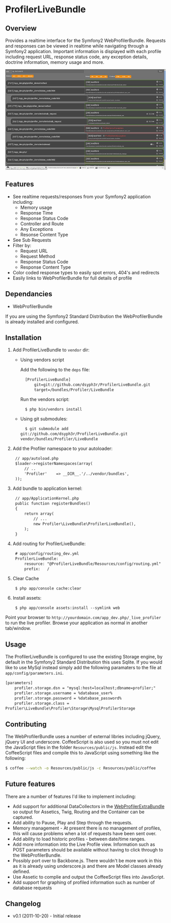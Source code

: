 # ProfilerLiveBundle

## Overview

Provides a realtime interface for the Symfony2 WebProfilerBundle. Requests
and responses can be viewed in realtime while navigating through a Symfony2 application.
Important information is displayed with each profile including request URL,
response status code, any exception details, doctrine information, memory usage
and more.

![profiler_live_bundle](https://github.com/dsyph3r/ProfilerLiveDemo/raw/master/src/Profiler/DemoBundle/Resources/public/images/screenshot.jpg)

## Features

 * See realtime requests/responses from your Symfony2 application including:
   * Memory usage
   * Response Time
   * Response Status Code
   * Controller and Route
   * Any Exceptions
   * Resonse Content Type
 * See Sub Requests
 * Filter by:
   * Request URL
   * Request Method
   * Response Status Code
   * Response Content Type
 * Color coded response types to easily spot errors, 404's and redirects
 * Easily links to WebProfilerBundle for full details of profile

## Dependancies

 * WebProfilerBundle

If you are using the Symfony2 Standard Distribution the WebProfilerBundle
is already installed and configured.

## Installation

1. Add ProfilerLiveBundle to `vendor` dir:

    * Using vendors script

        Add the following to the `deps` file:

            [ProfilerLiveBundle]
                git=git://github.com/dsyph3r/ProfilerLiveBundle.git
                target=/bundles/Profiler/LiveBundle

        Run the vendors script:

            $ php bin/vendors install

    * Using git submodules:

            $ git submodule add git://github.com/dsyph3r/ProfilerLiveBundle.git vendor/bundles/Profiler/LiveBundle

2. Add the Profiler namespace to your autoloader:

        // app/autoload.php
        $loader->registerNamespaces(array(
            // ..
            'Profiler'    => __DIR__.'/../vendor/bundles',
        ));

3. Add bundle to application kernel:

        // app/ApplicationKernel.php
        public function registerBundles()
        {
            return array(
                // ...
                new Profiler\LiveBundle\ProfilerLiveBundle(),
            );
        }

4. Add routing for ProfilerLiveBundle:

        # app/config/routing_dev.yml
        ProfilerLiveBundle:
            resource: "@ProfilerLiveBundle/Resources/config/routing.yml"
            prefix:   /

5. Clear Cache

        $ php app/console cache:clear

6. Install assets:

        $ php app/console assets:install --symlink web

Point your browser to `http://yourdomain.com/app_dev.php/_live_profiler` to run
the live profiler. Browse your application as normal in another tab/window.

## Usage

The ProfilerLiveBundle is configured to use the existing Storage engine, by default
in the Symfony2 Standard Distribution this uses Sqlite. If you would like to
use MySql instead simply add the following paramaters to the file at
`app/config/parameters.ini`.

````
[parameters]
    profiler.storage.dsn = "mysql:host=localhost;dbname=profiler;"
    profiler.storage.username = %database_user%
    profiler.storage.password = %database_password%
    profiler.storage.class = Profiler\LiveBundle\Profiler\Storage\MysqlProfilerStorage
````

## Contributing

The WebProfilerBundle uses a number of external libries including jQuery,
jQuery UI and underscore. CoffeeScript is also used so you must not edit the JavaScript
files in the folder `Resources/public/js`. Instead edit the
CoffeeScript files and compile this to JavaScript using something like the
following:

````bash
$ coffee --watch -o Resources/public/js -c Resources/public/coffee
````

## Future features

There are a number of features I'd like to implement including:

 * Add support for additional DataCollectors in the
   [WebProfilerExtraBundle](https://github.com/Elao/WebProfilerExtraBundle)
   so output for Assetics, Twig, Routing and the Container can be captured.
 * Add ability to Pause, Play and Step through the requests.
 * Memory management - At present there is no management of profiles, this will
   cause problems when a lot of requests have been sent over.
 * Add ability to load historic profiles - between date/time ranges.
 * Add more information into the Live Profile view. Information such as POST parameters
   should be available without having to click through to the WebProfilerBundle.
 * Possibly port over to Backbone.js. There wouldn't be more work in this as it
   is already using underscore.js and there are Model classes already defined.
 * Use Assetic to complie and output the CoffeeScript files into JavaScript.
 * Add support for graphing of profiled information such as number of database requests

## Changelog

 * v0.1 (2011-10-20) - Initial release
